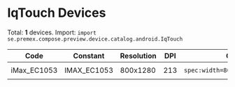 # IqTouch Devices

Total: **1** devices. Import: `import se.premex.compose.preview.device.catalog.android.IqTouch`

| Code | Constant | Resolution | DPI | Compose Spec | Preview Usage |
|------|----------|------------|-----|-------------|---------------|
| iMax_EC1053 | IMAX_EC1053 | 800x1280 | 213 | `spec:width=800px,height=1280px,dpi=213` | `@Preview(device = IqTouch.IMAX_EC1053)` |

<!-- Generated automatically. Do not edit manually. -->

